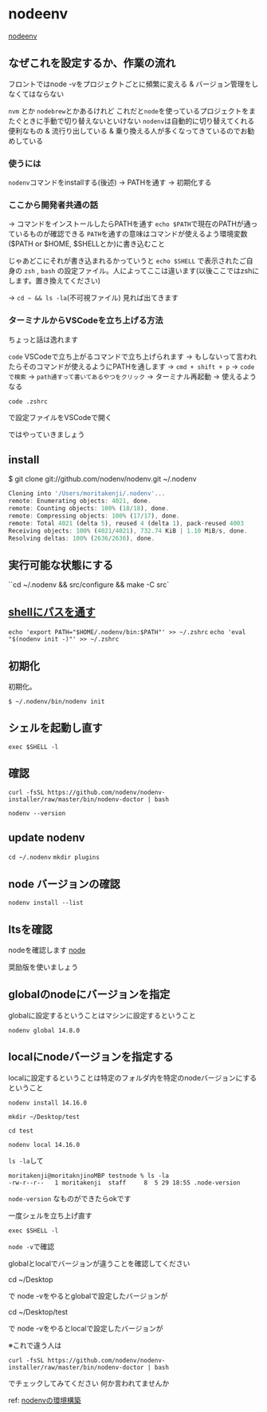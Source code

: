 # nodeenv

[nodeenv](https://github.com/nodenv/nodenv#basic-github-checkout)

## なぜこれを設定するか、作業の流れ

フロントではnode -vをプロジェクトごとに頻繁に変える & バージョン管理をしなくてはならない

`nvm` とか `nodebrew`とかあるけれど
これだと`node`を使っているプロジェクトをまたぐときに手動で切り替えないといけない
`nodenv`は自動的に切り替えてくれる便利なもの & 流行り出している & 乗り換える人が多くなってきているのでお勧めしている

### 使うには

`nodenv`コマンドをinstallする(後述)
-> PATHを通す
-> 初期化する

### ここから開発者共通の話

-> コマンドをインストールしたらPATHを通す
`echo $PATH`で現在のPATHが通っているものが確認できる
`PATH`を通すの意味はコマンドが使えるよう環境変数($PATH or $HOME, $SHELLとか)に書き込むこと

じゃあどこにそれが書き込まれるかっていうと
`echo $SHELL`
で表示されたご自身の `zsh` , `bash`
の設定ファイル。人によってここは違います(以後ここではzshにします。置き換えてください)

-> `cd ~ && ls -la`(不可視ファイル)
見れば出てきます

### ターミナルからVSCodeを立ち上げる方法

ちょっと話は逸れます

`code` VSCodeで立ち上がるコマンドで立ち上げられます
 -> もしないって言われたらそのコマンドが使えるようにPATHを通します -> `cmd + shift + p` -> `codeで検索`  -> `path通すって書いてあるやつをクリック` -> ターミナル再起動 -> 使えるようなる

`code .zshrc`

で設定ファイルをVSCodeで開く


ではやっていきましょう

## install

$ git clone git://github.com/nodenv/nodenv.git ~/.nodenv

```js
Cloning into '/Users/moritakenji/.nodenv'...
remote: Enumerating objects: 4021, done.
remote: Counting objects: 100% (18/18), done.
remote: Compressing objects: 100% (17/17), done.
remote: Total 4021 (delta 5), reused 4 (delta 1), pack-reused 4003
Receiving objects: 100% (4021/4021), 732.74 KiB | 1.10 MiB/s, done.
Resolving deltas: 100% (2636/2636), done.
```


## 実行可能な状態にする

``cd ~/.nodenv && src/configure && make -C src`

## [shellにパスを通す](https://qiita.com/282Haniwa/items/a764cf7ef03939e4cbb1#path%E3%82%92%E9%80%9A%E3%81%99)

`echo 'export PATH="$HOME/.nodenv/bin:$PATH"' >> ~/.zshrc`
`echo 'eval "$(nodenv init -)"' >> ~/.zshrc`

## 初期化

初期化。

`$ ~/.nodenv/bin/nodenv init`

## シェルを起動し直す

`exec $SHELL -l`

## 確認

`curl -fsSL https://github.com/nodenv/nodenv-installer/raw/master/bin/nodenv-doctor | bash`

`nodenv --version`

## update nodenv

`cd ~/.nodenv`
`mkdir plugins`

## node バージョンの確認

`nodenv install --list`

## ltsを確認

nodeを確認します
[node](https://nodejs.org/ja/)

奨励版を使いましょう

## globalのnodeにバージョンを指定

globalに設定するということはマシンに設定するということ

`nodenv global 14.8.0`

## localにnodeバージョンを指定する

localに設定するということは特定のフォルダ内を特定のnodeバージョンにするということ

`nodenv install 14.16.0`

`mkdir ~/Desktop/test`

`cd test`


`nodenv local 14.16.0`


`ls -la`して

```
moritakenji@moritaknjinoMBP testnode % ls -la
-rw-r--r--   1 moritakenji  staff     8  5 29 18:55 .node-version
```

`node-version`
なものができたらokです

一度シェルを立ち上げ直す

```
exec $SHELL -l
```

`node -v`で確認

globalとlocalでバージョンが違うことを確認してください

cd ~/Desktop

で
node -vをやるとglobalで設定したバージョンが

cd ~/Desktop/test

で
node -vをやるとlocalで設定したバージョンが

※これで違う人は

`curl -fsSL https://github.com/nodenv/nodenv-installer/raw/master/bin/nodenv-doctor | bash`

でチェックしてみてください
何か言われてませんか


ref:
[nodenvの環境構築](https://qiita.com/282Haniwa/items/a764cf7ef03939e4cbb1#path%E3%82%92%E9%80%9A%E3%81%99)

